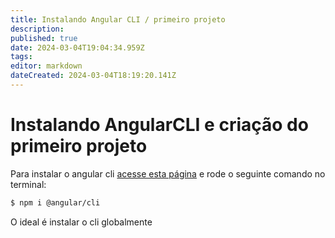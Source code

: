 ```yaml
---
title: Instalando Angular CLI / primeiro projeto
description: 
published: true
date: 2024-03-04T19:04:34.959Z
tags: 
editor: markdown
dateCreated: 2024-03-04T18:19:20.141Z
---
```


# Instalando AngularCLI e criação do primeiro projeto

Para instalar o angular cli [acesse esta página](https://www.npmjs.com/package/@angular/cli) e rode o seguinte comando no terminal:

```bash
$ npm i @angular/cli
```

O ideal é instalar o cli globalmente